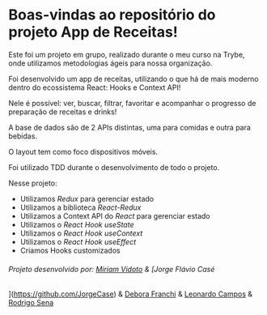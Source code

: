 # Boas-vindas ao repositório do projeto App de Receitas!

Este foi um projeto em grupo, realizado durante o meu curso  na Trybe, onde utilizamos metodologias ágeis para nossa organização.

Foi desenvolvido um app de receitas, utilizando o que há de mais moderno dentro do ecossistema React: Hooks e Context API!

Nele é possível: ver, buscar, filtrar, favoritar e acompanhar o progresso de preparação de receitas e drinks!

A base de dados são de 2 APIs  distintas, uma para comidas e outra para bebidas.

O layout tem como foco dispositivos móveis.

Foi utilizado TDD durante o desenvolvimento de todo o projeto.


  Nesse projeto:

  - Utilizamos _Redux_ para gerenciar estado
  - Utilizamos a biblioteca _React-Redux_
  - Utilizamos a Context API do _React_ para gerenciar estado
  - Utilizamos o _React Hook useState_
  - Utilizamos o _React Hook useContext_
  - Utilizamos o _React Hook useEffect_
  - Criamos Hooks customizados

 ###### Projeto desenvolvido por: [Miriam Vidoto](https://github.com/MiriamVidoto) & [Jorge Flávio Casé
](https://github.com/JorgeCase) & [Debora Franchi](https://github.com/DeFranchi) & [Leonardo Campos](https://github.com/leovcampos) & [Rodrigo Sena
](https://github.com/RodrigoSen4)
